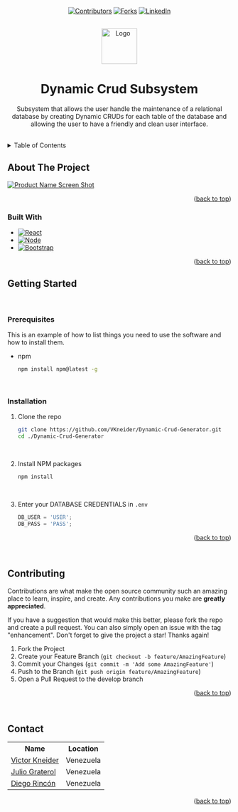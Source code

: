 <a name="readme-top"></a>

<!-- PROJECT SHIELDS -->

<div align="center">

[![Contributors][contributors-shield]][contributors-url]
[![Forks][forks-shield]][forks-url]
[![LinkedIn][linkedin-shield]][linkedin-url]

</div>

<!-- PROJECT LOGO -->
<br />
<div align="center">
  <a href="https://github.com/VKneider/Dynamic-Crud-Generator">
    <img src="images/logo.png" alt="Logo" width="80" height="80">
  </a>

<h1 align="center">Dynamic Crud Subsystem</h1>

  <p align="center">
    Subsystem that allows the user handle the maintenance of a relational database by creating Dynamic CRUDs for each table of the database and allowing the user to have a friendly and clean user interface.
    <br />
    <br />
  </p>
</div>

<!-- TABLE OF CONTENTS -->
<details>
  <summary>Table of Contents</summary>
  <ol>
    <li>
      <a href="#about-the-project">About The Project</a>
      <ul>
        <li><a href="#built-with">Built With</a></li>
      </ul>
    </li>
    <li>
      <a href="#getting-started">Getting Started</a>
      <ul>
        <li><a href="#prerequisites">Prerequisites</a></li>
        <li><a href="#installation">Installation</a></li>
      </ul>
    </li>
    <li><a href="#contributing">Contributing</a></li>
    <li><a href="#contact">Contact</a></li>
  </ol>
</details>

<!-- ABOUT THE PROJECT -->

## About The Project

[![Product Name Screen Shot][product-screenshot]](https://example.com)

<p align="right">(<a href="#readme-top">back to top</a>)</p>

### Built With

- [![React][React.js]][React-url]
- [![Node][Node.js]][Node-url]
- [![Bootstrap][Bootstrap.com]][Bootstrap-url]

<p align="right">(<a href="#readme-top">back to top</a>)</p>

<!-- GETTING STARTED -->

## Getting Started

<p This is an example of how you may give instructions on setting up your project locally. To get a local copy up and running follow these simple example steps. </p>
<br>

### Prerequisites

This is an example of how to list things you need to use the software and how to install them.

- npm
  ```sh
  npm install npm@latest -g
  ```
  <br>

### Installation

1. Clone the repo

   ```sh
   git clone https://github.com/VKneider/Dynamic-Crud-Generator.git
   cd ./Dynamic-Crud-Generator
   ```

   <br>

2. Install NPM packages
   ```sh
   npm install
   ```
   <br>
3. Enter your DATABASE CREDENTIALS in `.env`
   ```js
   DB_USER = 'USER';
   DB_PASS = 'PASS';
   ```

<p align="right">(<a href="#readme-top">back to top</a>)</p>

<br>

<!-- CONTRIBUTING -->

## Contributing

Contributions are what make the open source community such an amazing place to learn, inspire, and create. Any contributions you make are **greatly appreciated**.

If you have a suggestion that would make this better, please fork the repo and create a pull request. You can also simply open an issue with the tag "enhancement".
Don't forget to give the project a star! Thanks again!

1. Fork the Project
2. Create your Feature Branch (`git checkout -b feature/AmazingFeature`)
3. Commit your Changes (`git commit -m 'Add some AmazingFeature'`)
4. Push to the Branch (`git push origin feature/AmazingFeature`)
5. Open a Pull Request to the develop branch

<p align="right">(<a href="#readme-top">back to top</a>)</p>

<br>

<!-- CONTACT -->

## Contact

<table align="center" >
  <tr>
    <th>Name</th>
    <th>Location</th>
  </tr>
     <tr>
    <td><a href="https://github.com/VKneider">Victor Kneider</a></td>
    <td>Venezuela</td>
  </tr>
  
   <tr>
    <td><a href="https://github.com/Yuliox">Julio Graterol</a></td>
    <td>Venezuela</td>
  </tr>

   <tr>
    <td><a href="https://github.com/diegoarff">Diego Rincón</a></td>
    <td>Venezuela</td>
  </tr>

 </table>

<p align="right">(<a href="#readme-top">back to top</a>)</p>

<!-- MARKDOWN LINKS & IMAGES -->
<!-- https://www.markdownguide.org/basic-syntax/#reference-style-links -->

[contributors-shield]: https://img.shields.io/github/contributors/VKneider/Dynamic-Crud-Generator.svg?style=for-the-badge
[contributors-url]: https://github.com/VKneider/Dynamic-Crud-Generator/graphs/contributors
[forks-shield]: https://img.shields.io/github/forks/VKneider/Dynamic-Crud-Generator.svg?style=for-the-badge
[forks-url]: https://github.com/VKneider/Dynamic-Crud-Generator/network/members
[stars-shield]: https://img.shields.io/github/stars/VKneider/Dynamic-Crud-Generator.svg?style=for-the-badge
[stars-url]: https://github.com/VKneider/Dynamic-Crud-Generator/stargazers
[issues-shield]: https://img.shields.io/github/issues/VKneider/Dynamic-Crud-Generator.svg?style=for-the-badge
[issues-url]: https://github.com/VKneider/Dynamic-Crud-Generator/issues
[license-shield]: https://img.shields.io/github/license/VKneider/Dynamic-Crud-Generator.svg?style=for-the-badge
[license-url]: https://github.com/VKneider/Dynamic-Crud-Generator/blob/master/LICENSE.txt
[linkedin-shield]: https://img.shields.io/badge/-LinkedIn-black.svg?style=for-the-badge&logo=linkedin&colorB=555
[linkedin-url]: https://linkedin.com/in/linkedin_username
[product-screenshot]: images/screenshot.png
[Next.js]: https://img.shields.io/badge/next.js-000000?style=for-the-badge&logo=nextdotjs&logoColor=white
[Next-url]: https://nextjs.org/
[React.js]: https://img.shields.io/badge/React-20232A?style=for-the-badge&logo=react&logoColor=61DAFB
[React-url]: https://reactjs.org/
[Node.js]: https://img.shields.io/badge/Node.js-43853D?style=for-the-badge&logo=node.js&logoColor=white
[Node-url]: https://nodejs.org/en
[Bootstrap.com]: https://img.shields.io/badge/Bootstrap-563D7C?style=for-the-badge&logo=bootstrap&logoColor=white
[Bootstrap-url]: https://getbootstrap.com
